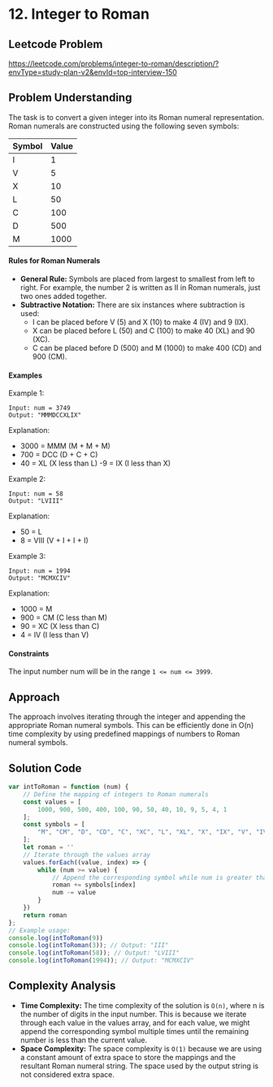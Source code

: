# 12. Integer to Roman

## Leetcode Problem
https://leetcode.com/problems/integer-to-roman/description/?envType=study-plan-v2&envId=top-interview-150

## Problem Understanding
The task is to convert a given integer into its Roman numeral representation. Roman numerals are constructed using the following seven symbols:

|    Symbol    |      Value   |
|--------------|--------------|
|       I      |       1      |
|       V      |       5      |
|       X      |       10     |
|       L      |       50     |
|       C      |       100    |
|       D      |       500    |
|       M      |       1000   |

#### Rules for Roman Numerals
- **General Rule:** Symbols are placed from largest to smallest from left to right. For example, the number 2 is written as II in Roman numerals, just two ones added together.
- **Subtractive Notation:** There are six instances where subtraction is used:
    - I can be placed before V (5) and X (10) to make 4 (IV) and 9 (IX).
    - X can be placed before L (50) and C (100) to make 40 (XL) and 90 (XC).
    - C can be placed before D (500) and M (1000) to make 400 (CD) and 900 (CM).
#### Examples
Example 1:
```
Input: num = 3749
Output: "MMMDCCXLIX"
```
Explanation:
- 3000 = MMM (M + M + M)
- 700 = DCC (D + C + C)
- 40 = XL (X less than L)
 -9 = IX (I less than X)

Example 2:
```
Input: num = 58
Output: "LVIII"
```
Explanation:
- 50 = L
- 8 = VIII (V + I + I + I)

Example 3:
```
Input: num = 1994
Output: "MCMXCIV"
```
Explanation:
- 1000 = M
- 900 = CM (C less than M)
- 90 = XC (X less than C)
- 4 = IV (I less than V)
#### Constraints
The input number num will be in the range `1 <= num <= 3999`.

## Approach
The approach involves iterating through the integer and appending the appropriate Roman numeral symbols. This can be efficiently done in O(n) time complexity by using predefined mappings of numbers to Roman numeral symbols.

## Solution Code
```javascript
var intToRoman = function (num) {
    // Define the mapping of integers to Roman numerals
    const values = [
        1000, 900, 500, 400, 100, 90, 50, 40, 10, 9, 5, 4, 1
    ];
    const symbols = [
        "M", "CM", "D", "CD", "C", "XC", "L", "XL", "X", "IX", "V", "IV", "I"
    ];
    let roman = ''
    // Iterate through the values array
    values.forEach((value, index) => {
        while (num >= value) {
            // Append the corresponding symbol while num is greater than or equal to the current value
            roman += symbols[index]
            num -= value
        }
    })
    return roman
};
// Example usage:
console.log(intToRoman(9))
console.log(intToRoman(3)); // Output: "III"
console.log(intToRoman(58)); // Output: "LVIII"
console.log(intToRoman(1994)); // Output: "MCMXCIV"
```

## Complexity Analysis
- **Time Complexity:** The time complexity of the solution is `O(n)`, where n is the number of digits in the input number. This is because we iterate through each value in the values array, and for each value, we might append the corresponding symbol multiple times until the remaining number is less than the current value.
- **Space Complexity:** The space complexity is `O(1)` because we are using a constant amount of extra space to store the mappings and the resultant Roman numeral string. The space used by the output string is not considered extra space.
